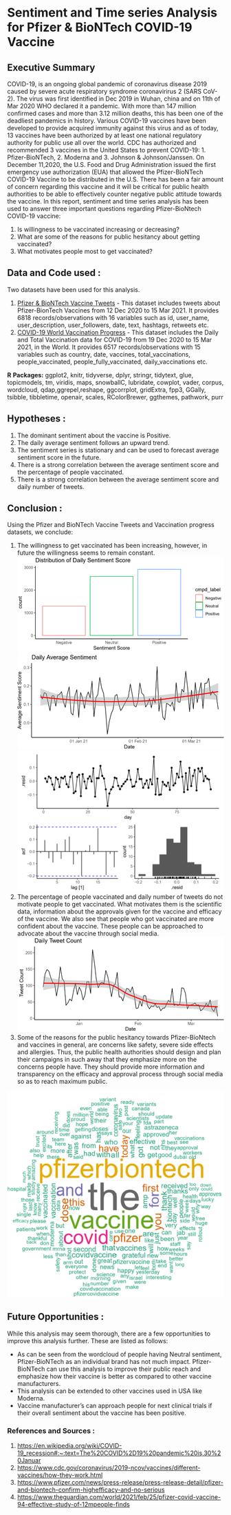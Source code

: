 # Sentiment and Time series Analysis for Pfizer &amp; BioNTech COVID-19 Vaccine

## Executive Summary
COVID-19, is an ongoing global pandemic of coronavirus disease 2019 caused by severe acute respiratory syndrome coronavirirus 2 (SARS CoV-2). The virus was first identified in Dec 2019 in Wuhan, china and on 11th of Mar 2020 WHO declared it a pandemic. With more than 147 million confirmed cases and more than 3.12 million deaths, this has been one of the deadliest pandemics in history. Various COVID-19 vaccines have been developed to provide acquired immunity against this virus and as of today, 13 vaccines have been authorized by at least one national regulatory authority for public use all over the world. CDC has authorized and recommended 3 vaccines in the United States to prevent COVID-19: 1. Pfizer-BioNTech, 2. Moderna and 3. Johnson & Johnson/Janssen.
On December 11,2020, the U.S. Food and Drug Administration issued the first emergency use authorization (EUA) that allowed the Pfizer-BioNTech COVID-19 Vaccine to be distributed in the U.S. There has been a fair amount of concern regarding this vaccine and it will be critical for public health authorities to be able to effectively counter negative public attitude towards the vaccine.
In this report, sentiment and time series analysis has been used to answer three important questions regarding Pfizer-BioNtech COVID-19 vaccine:
1. Is willingness to be vaccinated increasing or decreasing?
2. What are some of the reasons for public hesitancy about getting vaccinated?
3. What motivates people most to get vaccinated?

## Data and Code used : 
Two datasets have been used for this analysis.
1. [Pfizer & BioNTech Vaccine Tweets](https://www.kaggle.com/gpreda/pfizer-vaccine-tweets) - This dataset includes tweets about Pfizer-BionTech Vaccines from 12 Dec 2020 to 15 Mar 2021. It provides 6818 records/observations with 16 variables such as id, user_name, user_description, user_followers, date, text, hashtags, retweets etc.
2. [COVID-19 World Vaccination Progress](https://www.kaggle.com/gpreda/covid-world-vaccination-progress/code?datasetId=1093816&language=R) - This dataset includes the Daily and Total Vaccination data for COVID-19 from 19 Dec 2020 to 15 Mar 2021, in the World. It provides 6517 records/observations with 15 variables such as country, date, vaccines, total_vaccinations, people_vaccinated, people_fully_vaccinated, daily_vaccinations etc.

**R**
**Packages:** ggplot2, knitr, tidyverse, dplyr, stringr, tidytext, glue, topicmodels, tm, viridis, maps, snowballC, lubridate, cowplot, vader, corpus, wordcloud, qdap,ggrepel,reshape, ggcorrplot, gridExtra, fpp3, GGally, tsibble, tibbletime, openair, scales, RColorBrewer, ggthemes, pathwork, purr

## Hypotheses :
1. The dominant sentiment about the vaccine is Positive.
2. The daily average sentiment follows an upward trend.
3. The sentiment series is stationary and can be used to forecast average sentiment score in the future.
4. There is a strong correlation between the average sentiment score and the percentage of people vaccinated.
5. There is a strong correlation between the average sentiment score and daily number of tweets.

## Conclusion :
Using the Pfizer and BioNTech Vaccine Tweets and Vaccination progress datasets, we conclude:
1. The willingness to get vaccinated has been increasing, however, in future the willingness seems to remain constant.
![Hypothesis 1](https://github.com/AabhaD/Sentiment-and-Time-Series-Analysis/blob/main/images/Hypothesis%201.png)
![Hypothesis 2](https://github.com/AabhaD/Sentiment-and-Time-Series-Analysis/blob/main/images/Hypothesis%202.png)
![Hypothesis 3](https://github.com/AabhaD/Sentiment-and-Time-Series-Analysis/blob/main/images/Hypothesis%203.png)
2. The percentage of people vaccinated and daily number of tweets do not motivate people to get vaccinated. What motivates them is the scientific data, information about the approvals given for the vaccine and efficacy of the vaccine. We also see that people who got vaccinated are more confident about the vaccine. These people can be approached to advocate about the vaccine through social media.
![Hypothesis 4](https://github.com/AabhaD/Sentiment-and-Time-Series-Analysis/blob/main/images/Hypothesis%204.png)
3. Some of the reasons for the public hesitancy towards Pfizer-BioNtech and vaccines in general, are concerns like safety, severe side effects and allergies. Thus, the public health authorities should design and plan their campaigns in such away that they emphasize more on the concerns people have. They should provide more information and transparency on the efficacy and approval process through social media so as to reach maximum public.

![Positive Sentiment wordcloud](https://github.com/AabhaD/Sentiment-and-Time-Series-Analysis/blob/main/images/positive%20sentiment%20tweets.png)

## Future Opportunities :
While this analysis may seem thorough, there are a few opportunities to improve this analysis further. These are listed as follows:
* As can be seen from the wordcloud of people having Neutral sentiment, Pfizer-BioNTech as an individual brand has not much impact. Pfizer-BioNTech can use this analysis to improve their public reach and emphasize how their vaccine is better as compared to other vaccine manufacturers.
* This analysis can be extended to other vaccines used in USA like Moderna.
* Vaccine manufacturer’s can approach people for next clinical trials if their overall sentiment about the vaccine has been positive.

### References and Sources :
1. https://en.wikipedia.org/wiki/COVID-19_recession#:~:text=The%20COVID%2D19%20pandemic%20is,30%20Januar
2. https://www.cdc.gov/coronavirus/2019-ncov/vaccines/different-vaccines/how-they-work.html
3. https://www.pfizer.com/news/press-release/press-release-detail/pfizer-and-biontech-confirm-highefficacy-and-no-serious
4. https://www.theguardian.com/world/2021/feb/25/pfizer-covid-vaccine-94-effective-study-of-12mpeople-finds
